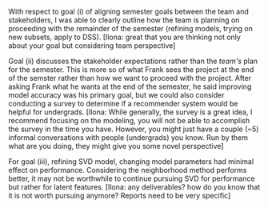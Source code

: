 With respect to goal (i) of aligning semester goals between the team and stakeholders, I was able to clearly outline how the team is planning on proceeding with the remainder of the semester (refining models, trying on new subsets, apply to DSS). [Ilona: great that you are thinking not only about your goal but considering team perspective]

Goal (ii) discusses the stakeholder expectations rather than the _team's_ plan for the semester. This is more so of what Frank sees the project at the end of the semster rather than how we want to proceed with the project. After asking Frank what he wants at the end of the semester, he said improving model accuracy was his primary goal, but we could also consider conducting a survey to determine if a recommender system would be helpful for undergrads. [Ilona: While generally, the survey is a great idea, I recommend focusing on the modeling, you will not be able to accomplish the survey in the time you have. However, you might just have a couple (~5) informal conversations with people (undergrads) you know. Run by them what are you doing, they might give you some novel perspective]

For goal (iii), refining SVD model, changing model parameters had minimal effect on performance. Considering the neighborhood method performs better, it may not be worthwhile to continue pursuing SVD for performance but rather for latent features. [Ilona: any deliverables? how do you know that it is not worth pursuing anymore? Reports need to be very specific]
